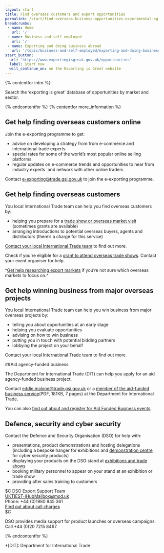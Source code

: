 ```yaml
---
layout: start
title: Find overseas customers and export opportunities
permalink: /start/find-overseas-business-opportunities-experimental-sg.html
breadcrumbs:
 - name: Home
   url: '/'
 - name: Business and self employed
   url: '/'
 - name: Exporting and doing business abroad
   url: '/topic/business-and-self-employed/exporting-and-doing-business-abroad.html'
start_button:
  url: 'https://www.exportingisgreat.gov.uk/opportunities'
  label: Start now
  will_continue_on: on the Exporting is Great website
---
```


{% contentfor intro %}

Search the ‘exporting is great’ database of opportunities by market and sector.

{% endcontentfor %}
{% contentfor more_information %}

## Get help finding overseas customers online

Join the e-exporting programme to get:

- advice on developing a strategy from from e-commerce and international trade experts
- special rates for some of the world’s most popular online selling platforms
- regular updates on e-commerce trends and opportunities to hear from industry experts `and network with other online traders

Contact <e-exporting@trade.gsi.gov.uk> to join the e-exporting programme.

## Get help finding overseas customers

You local International Trade team can help you find overseas customers by:

- helping you prepare for a [trade show or overseas market visit](https://www.events.ukti.gov.uk) (sometimes grants are available)
- arranging introductions to potential overseas buyers, agents and distributors (there’s a charge for this service) 

[Contact your local International Trade team](http://www.uktiofficefinder.ukti.gov.uk/contactSearch.html) to find out more.

Check if you're eligible for a [grant to attend overseas trade shows](https://www.gov.uk/guidance/tradeshow-access-programme). Contact your event organiser for help.

^[Get help researching export markets](/answer/choosing-export-market-ukti-experimental-sg.html) if you’re not sure which overseas markets to focus on.^


## Get help winning business from major overseas projects

You local International Trade team can help you win business from major overseas projects by:

- telling you about opportunities at an early stage
- helping you evaluate opportunities
- advising on how to win business
- putting you in touch with potential bidding partners
- lobbying the project on your behalf

[Contact your local International Trade team](http://www.uktiofficefinder.ukti.gov.uk/contactSearch.html) to find out more.

##Aid agency-funded business

The Department for International Trade (DIT) can help you apply for an aid agency-funded business project.

Contact <eddie.malone@trade.gsi.gov.uk> or a [member of the aid-funded business service](https://www.gov.uk/government/uploads/system/uploads/attachment_data/file/401907/Aid_Funded_Business_Network_of_Staff_14_15.pdf)(PDF, 181KB, 7 pages) at the Department for International Trade.

You can also [find out about and register for Aid Funded Business events](https://www.events.ukti.gov.uk/).

## Defence, security and cyber security

Contact the Defence and Security Organisation (DSO) for help with: 

- presentations, product demonstrations and hosting delegations (including a bespoke hanger for exhibitions and [demonstration centre](https://cyberexchange.uk.net/#/cdc) for cyber security products)
- displaying your products on the DSO stand at [exhibitions and trade shows](https://www.gov.uk/government/publications/defence-and-security-exporting-event-and-exhibition-support) 
- booking military personnel to appear on your stand at an exhibition or trade show
- providing after sales training to customers

$C
DSO Export Support Team<br>
<UKTIEST-IHubMailbox@mod.uk><br>
Phone: +44 (0)1980 845 361<br>
[Find out about call charges](/call-charges)<br>
$C

DSO provides media support for product launches or overseas campaigns. Call +44 (0)20 7215 8467.

{% endcontentfor %}

*[DIT]: Department for International Trade
